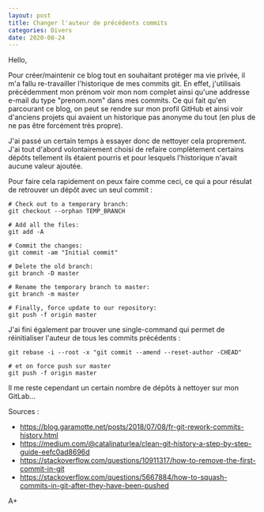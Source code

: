 ```yaml
---
layout: post
title: Changer l'auteur de précédents commits
categories: Divers
date: 2020-08-24
---
```


Hello,

Pour créer/maintenir ce blog tout en souhaitant protéger ma vie privée, il m'a fallu re-travailler l'historique de mes commits git. En effet, j'utilisais précédemment mon prénom voir mon nom complet ainsi qu'une addresse e-mail du type "prenom.nom" dans mes commits. Ce qui fait qu'en parcourant ce blog, on peut se rendre sur mon profil GitHub et ainsi voir d'anciens projets qui avaient un historique pas anonyme du tout (en plus de ne pas être forcément très propre).

J'ai passé un certain temps à essayer donc de nettoyer cela proprement. J'ai tout d'abord volontairement choisi de refaire complètement certains dépôts tellement ils étaient pourris et pour lesquels l'historique n'avait aucune valeur ajoutée.

Pour faire cela rapidement on peux faire comme ceci, ce qui a pour résulat de retrouver un dépôt avec un seul commit :
```
# Check out to a temporary branch:
git checkout --orphan TEMP_BRANCH

# Add all the files:
git add -A

# Commit the changes:
git commit -am "Initial commit"

# Delete the old branch:
git branch -D master

# Rename the temporary branch to master:
git branch -m master

# Finally, force update to our repository:
git push -f origin master
```

J'ai fini également par trouver une single-command qui permet de réinitialiser l'auteur de tous les commits précédents :
```
git rebase -i --root -x "git commit --amend --reset-author -CHEAD"

# et on force push sur master
git push -f origin master
```

Il me reste cependant un certain nombre de dépôts à nettoyer sur mon GitLab...

Sources :

- <https://blog.garamotte.net/posts/2018/07/08/fr-git-rework-commits-history.html>
- <https://medium.com/@catalinaturlea/clean-git-history-a-step-by-step-guide-eefc0ad8696d>
- <https://stackoverflow.com/questions/10911317/how-to-remove-the-first-commit-in-git>
- <https://stackoverflow.com/questions/5667884/how-to-squash-commits-in-git-after-they-have-been-pushed>

A+
